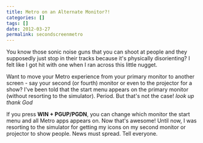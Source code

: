 ```yaml
---
title: Metro on an Alternate Monitor?!
categories: []
tags: []
date: 2012-03-27
permalink: secondscreenmetro 
---
```


You know those sonic noise guns that you can shoot at people and they supposedly just stop in their tracks because it&#39;s physically disorienting? I felt like I got hit with one when I ran across this little nugget.

Want to move your Metro experience from your primary monitor to another screen - say your second (or fourth) monitor or even to the projector for a show? I&#39;ve been told that the start menu appears on the primary monitor (without resorting to the simulator). Period. But that&#39;s not the case! *look up* *thank God*

If you press **WIN + PGUP/PGDN**, you can change which monitor the start menu and all Metro apps appears on. Now that's awesome! Until now, I was resorting to the simulator for getting my icons on my second monitor or projector to show people. News must spread. Tell everyone.